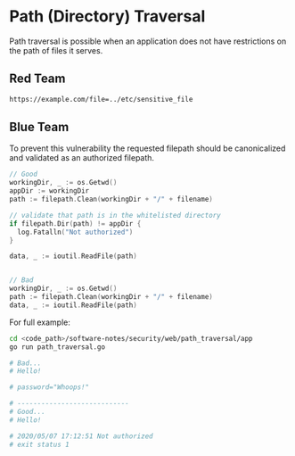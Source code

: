 # Path (Directory) Traversal

Path traversal is possible when an application does not have restrictions on the path of files it serves.

## Red Team

```txt
https://example.com/file=../etc/sensitive_file
```

## Blue Team

To prevent this vulnerability the requested filepath should be canonicalized and validated as an authorized filepath.

```go
// Good
workingDir, _ := os.Getwd()
appDir := workingDir
path := filepath.Clean(workingDir + "/" + filename)

// validate that path is in the whitelisted directory
if filepath.Dir(path) != appDir {
  log.Fatalln("Not authorized")
}

data, _ := ioutil.ReadFile(path)


// Bad
workingDir, _ := os.Getwd()
path := filepath.Clean(workingDir + "/" + filename)
data, _ := ioutil.ReadFile(path)
```

For full example:

```bash
cd <code_path>/software-notes/security/web/path_traversal/app
go run path_traversal.go

# Bad...
# Hello!

# password="Whoops!"

# ----------------------------
# Good...
# Hello!

# 2020/05/07 17:12:51 Not authorized
# exit status 1
```
